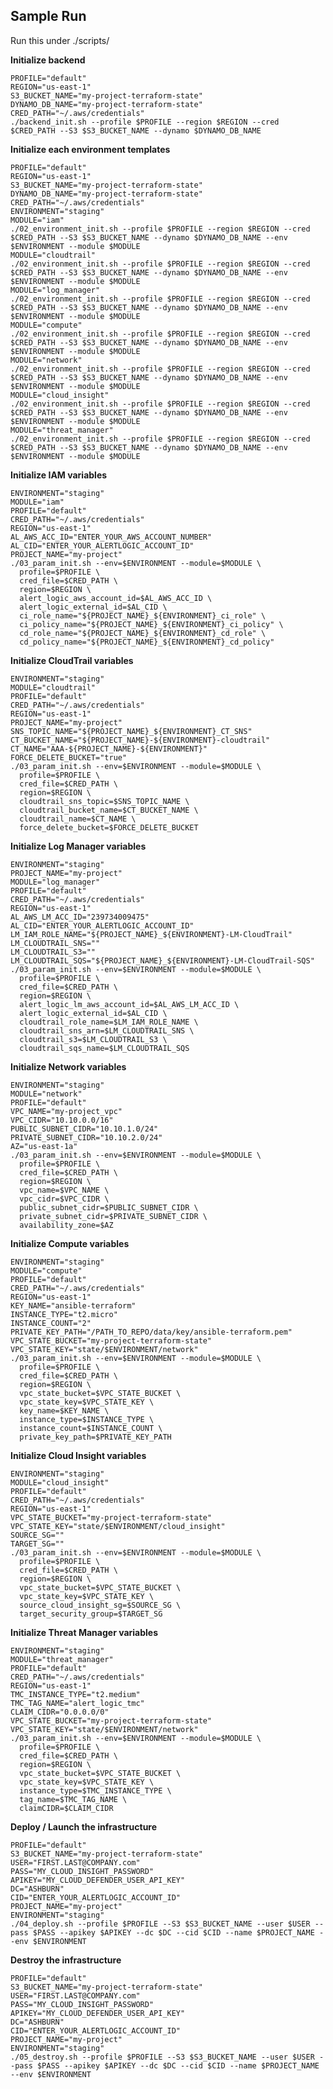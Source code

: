 ﻿Sample Run
------------
Run this under ./scripts/

**Initialize backend**

    PROFILE="default"
    REGION="us-east-1"
    S3_BUCKET_NAME="my-project-terraform-state"
    DYNAMO_DB_NAME="my-project-terraform-state"
    CRED_PATH="~/.aws/credentials"
    ./backend_init.sh --profile $PROFILE --region $REGION --cred $CRED_PATH --S3 $S3_BUCKET_NAME --dynamo $DYNAMO_DB_NAME

**Initialize each environment templates**

    PROFILE="default"
    REGION="us-east-1"
    S3_BUCKET_NAME="my-project-terraform-state"
    DYNAMO_DB_NAME="my-project-terraform-state"
    CRED_PATH="~/.aws/credentials"
    ENVIRONMENT="staging"
    MODULE="iam"
    ./02_environment_init.sh --profile $PROFILE --region $REGION --cred $CRED_PATH --S3 $S3_BUCKET_NAME --dynamo $DYNAMO_DB_NAME --env $ENVIRONMENT --module $MODULE
    MODULE="cloudtrail"
    ./02_environment_init.sh --profile $PROFILE --region $REGION --cred $CRED_PATH --S3 $S3_BUCKET_NAME --dynamo $DYNAMO_DB_NAME --env $ENVIRONMENT --module $MODULE
    MODULE="log_manager"
    ./02_environment_init.sh --profile $PROFILE --region $REGION --cred $CRED_PATH --S3 $S3_BUCKET_NAME --dynamo $DYNAMO_DB_NAME --env $ENVIRONMENT --module $MODULE
    MODULE="compute"
    ./02_environment_init.sh --profile $PROFILE --region $REGION --cred $CRED_PATH --S3 $S3_BUCKET_NAME --dynamo $DYNAMO_DB_NAME --env $ENVIRONMENT --module $MODULE
    MODULE="network"
    ./02_environment_init.sh --profile $PROFILE --region $REGION --cred $CRED_PATH --S3 $S3_BUCKET_NAME --dynamo $DYNAMO_DB_NAME --env $ENVIRONMENT --module $MODULE
    MODULE="cloud_insight"
    ./02_environment_init.sh --profile $PROFILE --region $REGION --cred $CRED_PATH --S3 $S3_BUCKET_NAME --dynamo $DYNAMO_DB_NAME --env $ENVIRONMENT --module $MODULE
    MODULE="threat_manager"
    ./02_environment_init.sh --profile $PROFILE --region $REGION --cred $CRED_PATH --S3 $S3_BUCKET_NAME --dynamo $DYNAMO_DB_NAME --env $ENVIRONMENT --module $MODULE

**Initialize IAM variables**

    ENVIRONMENT="staging"
    MODULE="iam"
    PROFILE="default"
    CRED_PATH="~/.aws/credentials"
    REGION="us-east-1"
    AL_AWS_ACC_ID="ENTER_YOUR_AWS_ACCOUNT_NUMBER"
    AL_CID="ENTER_YOUR_ALERTLOGIC_ACCOUNT_ID"
    PROJECT_NAME="my-project"
    ./03_param_init.sh --env=$ENVIRONMENT --module=$MODULE \
      profile=$PROFILE \
      cred_file=$CRED_PATH \
      region=$REGION \
      alert_logic_aws_account_id=$AL_AWS_ACC_ID \
      alert_logic_external_id=$AL_CID \
      ci_role_name="${PROJECT_NAME}_${ENVIRONMENT}_ci_role" \
      ci_policy_name="${PROJECT_NAME}_${ENVIRONMENT}_ci_policy" \
      cd_role_name="${PROJECT_NAME}_${ENVIRONMENT}_cd_role" \
      cd_policy_name="${PROJECT_NAME}_${ENVIRONMENT}_cd_policy"

**Initialize CloudTrail variables**

    ENVIRONMENT="staging"
    MODULE="cloudtrail"
    PROFILE="default"
    CRED_PATH="~/.aws/credentials"
    REGION="us-east-1"
    PROJECT_NAME="my-project"
    SNS_TOPIC_NAME="${PROJECT_NAME}_${ENVIRONMENT}_CT_SNS"
    CT_BUCKET_NAME="${PROJECT_NAME}-${ENVIRONMENT}-cloudtrail"
    CT_NAME="AAA-${PROJECT_NAME}-${ENVIRONMENT}"
    FORCE_DELETE_BUCKET="true"
    ./03_param_init.sh --env=$ENVIRONMENT --module=$MODULE \
      profile=$PROFILE \
      cred_file=$CRED_PATH \
      region=$REGION \
      cloudtrail_sns_topic=$SNS_TOPIC_NAME \
      cloudtrail_bucket_name=$CT_BUCKET_NAME \
      cloudtrail_name=$CT_NAME \
      force_delete_bucket=$FORCE_DELETE_BUCKET

**Initialize Log Manager variables**

    ENVIRONMENT="staging"
    PROJECT_NAME="my-project"
    MODULE="log_manager"
    PROFILE="default"
    CRED_PATH="~/.aws/credentials"
    REGION="us-east-1"
    AL_AWS_LM_ACC_ID="239734009475"
    AL_CID="ENTER_YOUR_ALERTLOGIC_ACCOUNT_ID"
    LM_IAM_ROLE_NAME="${PROJECT_NAME}_${ENVIRONMENT}-LM-CloudTrail"
    LM_CLOUDTRAIL_SNS=""
    LM_CLOUDTRAIL_S3=""
    LM_CLOUDTRAIL_SQS="${PROJECT_NAME}_${ENVIRONMENT}-LM-CloudTrail-SQS"
    ./03_param_init.sh --env=$ENVIRONMENT --module=$MODULE \
      profile=$PROFILE \
      cred_file=$CRED_PATH \
      region=$REGION \
      alert_logic_lm_aws_account_id=$AL_AWS_LM_ACC_ID \
      alert_logic_external_id=$AL_CID \
      cloudtrail_role_name=$LM_IAM_ROLE_NAME \
      cloudtrail_sns_arn=$LM_CLOUDTRAIL_SNS \
      cloudtrail_s3=$LM_CLOUDTRAIL_S3 \
      cloudtrail_sqs_name=$LM_CLOUDTRAIL_SQS


**Initialize Network variables**
    
    ENVIRONMENT="staging"
    MODULE="network"
    PROFILE="default"
    VPC_NAME="my-project_vpc"
    VPC_CIDR="10.10.0.0/16"
    PUBLIC_SUBNET_CIDR="10.10.1.0/24"
    PRIVATE_SUBNET_CIDR="10.10.2.0/24"
    AZ="us-east-1a"
    ./03_param_init.sh --env=$ENVIRONMENT --module=$MODULE \
      profile=$PROFILE \
      cred_file=$CRED_PATH \
      region=$REGION \
      vpc_name=$VPC_NAME \
      vpc_cidr=$VPC_CIDR \
      public_subnet_cidr=$PUBLIC_SUBNET_CIDR \
      private_subnet_cidr=$PRIVATE_SUBNET_CIDR \
      availability_zone=$AZ

**Initialize Compute variables**

    ENVIRONMENT="staging"
    MODULE="compute"
    PROFILE="default"
    CRED_PATH="~/.aws/credentials"
    REGION="us-east-1"
    KEY_NAME="ansible-terraform"
    INSTANCE_TYPE="t2.micro"
    INSTANCE_COUNT="2"
    PRIVATE_KEY_PATH="/PATH_TO_REPO/data/key/ansible-terraform.pem"
    VPC_STATE_BUCKET="my-project-terraform-state"
    VPC_STATE_KEY="state/$ENVIRONMENT/network"
    ./03_param_init.sh --env=$ENVIRONMENT --module=$MODULE \
      profile=$PROFILE \
      cred_file=$CRED_PATH \
      region=$REGION \
      vpc_state_bucket=$VPC_STATE_BUCKET \
      vpc_state_key=$VPC_STATE_KEY \
      key_name=$KEY_NAME \
      instance_type=$INSTANCE_TYPE \
      instance_count=$INSTANCE_COUNT \
      private_key_path=$PRIVATE_KEY_PATH

**Initialize Cloud Insight  variables**

    ENVIRONMENT="staging"
    MODULE="cloud_insight"
    PROFILE="default"
    CRED_PATH="~/.aws/credentials"
    REGION="us-east-1"
    VPC_STATE_BUCKET="my-project-terraform-state"
    VPC_STATE_KEY="state/$ENVIRONMENT/cloud_insight"
    SOURCE_SG=""
    TARGET_SG=""
    ./03_param_init.sh --env=$ENVIRONMENT --module=$MODULE \
      profile=$PROFILE \
      cred_file=$CRED_PATH \
      region=$REGION \
      vpc_state_bucket=$VPC_STATE_BUCKET \
      vpc_state_key=$VPC_STATE_KEY \
      source_cloud_insight_sg=$SOURCE_SG \
      target_security_group=$TARGET_SG

**Initialize Threat Manager  variables**

    ENVIRONMENT="staging"
    MODULE="threat_manager"
    PROFILE="default"
    CRED_PATH="~/.aws/credentials"
    REGION="us-east-1"
    TMC_INSTANCE_TYPE="t2.medium"
    TMC_TAG_NAME="alert_logic_tmc"
    CLAIM_CIDR="0.0.0.0/0"
    VPC_STATE_BUCKET="my-project-terraform-state"
    VPC_STATE_KEY="state/$ENVIRONMENT/network"
    ./03_param_init.sh --env=$ENVIRONMENT --module=$MODULE \
      profile=$PROFILE \
      cred_file=$CRED_PATH \
      region=$REGION \
      vpc_state_bucket=$VPC_STATE_BUCKET \
      vpc_state_key=$VPC_STATE_KEY \
      instance_type=$TMC_INSTANCE_TYPE \
      tag_name=$TMC_TAG_NAME \
      claimCIDR=$CLAIM_CIDR

**Deploy / Launch the infrastructure**

    PROFILE="default"
    S3_BUCKET_NAME="my-project-terraform-state"
    USER="FIRST.LAST@COMPANY.com"
    PASS="MY_CLOUD_INSIGHT_PASSWORD"
    APIKEY="MY_CLOUD_DEFENDER_USER_API_KEY"
    DC="ASHBURN"
    CID="ENTER_YOUR_ALERTLOGIC_ACCOUNT_ID"
    PROJECT_NAME="my-project"
    ENVIRONMENT="staging"
    ./04_deploy.sh --profile $PROFILE --S3 $S3_BUCKET_NAME --user $USER --pass $PASS --apikey $APIKEY --dc $DC --cid $CID --name $PROJECT_NAME --env $ENVIRONMENT


**Destroy the infrastructure**

    PROFILE="default"
    S3_BUCKET_NAME="my-project-terraform-state"
    USER="FIRST.LAST@COMPANY.com"
    PASS="MY_CLOUD_INSIGHT_PASSWORD"
    APIKEY="MY_CLOUD_DEFENDER_USER_API_KEY"
    DC="ASHBURN"
    CID="ENTER_YOUR_ALERTLOGIC_ACCOUNT_ID"
    PROJECT_NAME="my-project"
    ENVIRONMENT="staging"
    ./05_destroy.sh --profile $PROFILE --S3 $S3_BUCKET_NAME --user $USER --pass $PASS --apikey $APIKEY --dc $DC --cid $CID --name $PROJECT_NAME --env $ENVIRONMENT
